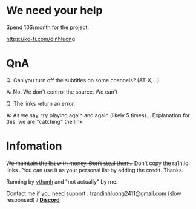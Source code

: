 # We need your help
Spend 10$/month for the project. 

https://ko-fi.com/dinhluong

# QnA
Q: Can you turn off the subtitles on some channels? (AT-X,...)

A: No. We don't control the source. We can't

Q: The links return an error.

A: As we say, try playing again and again (likely 5 times)... Explanation for this: we are "catching" the link.
# Infomation
W̶e̶ ̶m̶a̶i̶n̶t̶a̶i̶n̶ ̶t̶h̶e̶ ̶l̶i̶s̶t̶ ̶w̶i̶t̶h̶ ̶m̶o̶n̶e̶y̶.̶ ̶D̶o̶n̶'̶t̶ ̶s̶t̶e̶a̶l̶ ̶t̶h̶e̶m̶.̶. Don't copy the ra1n.lol links
. You can use it as your personal list by adding the credit. Thanks.

Running by [vthanh](https://fb.com/vthanhloveanime) and "not actually" by me.

Contact me if you need support : trandinhluong2411@gmail.com (slow responsed) / **[Discord](https://lookup.guru/673447795843399690)**

